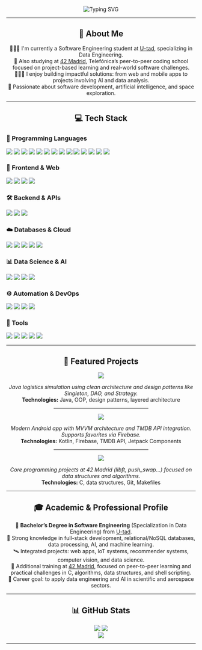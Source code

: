 <p align="center">
<img src="https://readme-typing-svg.herokuapp.com?font=Fira+Code&size=24&pause=1000&center=true&width=435&lines=Hola%2C+soy+Luis!+👋;Ingeniero+de+Software+%F0%9F%A7%91%E2%80%8D%F0%9F%92%BB;Hi%2C+I'm+Luis!+👋;Software+Engineer+%F0%9F%A7%91%E2%80%8D%F0%9F%92%BB" alt="Typing SVG" />
</p>

---

<h2 align="center">💫 About Me</h2>

<p align="center">
👨🏻‍🎓 I'm currently a Software Engineering student at <a href="https://u-tad.com/" target="_blank">U-tad</a>, specializing in Data Engineering. <br>
🏢 Also studying at <a href="https://www.42madrid.com/" target="_blank">42 Madrid</a>, Telefónica’s peer-to-peer coding school focused on project-based learning and real-world software challenges. <br>
👨🏻‍💻 I enjoy building impactful solutions: from web and mobile apps to projects involving AI and data analysis. <br>
🔭 Passionate about software development, artificial intelligence, and space exploration. <br>
</p>

---

<h2 align="center">💻 Tech Stack</h2>

<!-- Programming Languages -->
<h3>🧠 Programming Languages</h3>
<p>
  <img src="https://img.shields.io/badge/C-%2300599C.svg?style=for-the-badge&logo=c&logoColor=white"/>
  <img src="https://img.shields.io/badge/C++-%2300599C.svg?style=for-the-badge&logo=c%2B%2B&logoColor=white"/>
  <img src="https://img.shields.io/badge/Java-%23ED8B00.svg?style=for-the-badge&logo=openjdk&logoColor=white"/>
  <img src="https://img.shields.io/badge/Kotlin-%237F52FF.svg?style=for-the-badge&logo=kotlin&logoColor=white"/>
  <img src="https://img.shields.io/badge/Python-3670A0?style=for-the-badge&logo=python&logoColor=ffdd54"/>
  <img src="https://img.shields.io/badge/R-%23276DC3.svg?style=for-the-badge&logo=r&logoColor=white"/>
  <img src="https://img.shields.io/badge/Bash-%23121011.svg?style=for-the-badge&logo=gnu-bash&logoColor=white"/>
  <img src="https://img.shields.io/badge/PowerShell-%235391FE.svg?style=for-the-badge&logo=powershell&logoColor=white"/>
  <img src="https://img.shields.io/badge/JavaScript-%23323330.svg?style=for-the-badge&logo=javascript&logoColor=%23F7DF1E"/>
  <img src="https://img.shields.io/badge/TypeScript-%23007ACC.svg?style=for-the-badge&logo=typescript&logoColor=white"/>
  <img src="https://img.shields.io/badge/SQL-%2300BFFF.svg?style=for-the-badge&logo=sqlite&logoColor=white"/>
  <img src="https://img.shields.io/badge/XML-%23E34F26.svg?style=for-the-badge&logo=xml&logoColor=white"/>
  <img src="https://img.shields.io/badge/HTML5-%23E34F26.svg?style=for-the-badge&logo=html5&logoColor=white"/>
  <img src="https://img.shields.io/badge/LaTeX-%23008080.svg?style=for-the-badge&logo=latex&logoColor=white"/>
</p>

<!-- Frontend -->
<h3>🧩 Frontend & Web</h3>
<p>
  <img src="https://img.shields.io/badge/React-%2320232a.svg?style=for-the-badge&logo=react&logoColor=%2361DAFB"/>
  <img src="https://img.shields.io/badge/Next.js-black?style=for-the-badge&logo=next.js&logoColor=white"/>
  <img src="https://img.shields.io/badge/TailwindCSS-%2338B2AC.svg?style=for-the-badge&logo=tailwind-css&logoColor=white"/>
  <img src="https://img.shields.io/badge/web3.js-F16822?style=for-the-badge&logo=web3.js&logoColor=white"/>
</p>

<!-- Backend -->
<h3>🛠️ Backend & APIs</h3>
<p>
  <img src="https://img.shields.io/badge/Node.js-6DA55F?style=for-the-badge&logo=node.js&logoColor=white"/>
  <img src="https://img.shields.io/badge/NPM-%23CB3837.svg?style=for-the-badge&logo=npm&logoColor=white"/>
  <img src="https://img.shields.io/badge/REST%20API-%23007ACC.svg?style=for-the-badge&logo=api&logoColor=white"/>
</p>

<!-- Databases & Cloud -->
<h3>☁️ Databases & Cloud</h3>
<p>
  <img src="https://img.shields.io/badge/MongoDB-%234ea94b.svg?style=for-the-badge&logo=mongodb&logoColor=white"/>
  <img src="https://img.shields.io/badge/MariaDB-003545?style=for-the-badge&logo=mariadb&logoColor=white"/>
  <img src="https://img.shields.io/badge/Firebase-%23039BE5.svg?style=for-the-badge&logo=firebase"/>
  <img src="https://img.shields.io/badge/AWS-%23FF9900.svg?style=for-the-badge&logo=amazon-aws&logoColor=white"/>
  <img src="https://img.shields.io/badge/Oracle-F80000?style=for-the-badge&logo=oracle&logoColor=white"/>
</p>

<!-- Data & AI -->
<h3>📊 Data Science & AI</h3>
<p>
  <img src="https://img.shields.io/badge/Pandas-%23150458.svg?style=for-the-badge&logo=pandas&logoColor=white"/>
  <img src="https://img.shields.io/badge/Numpy-%23013243.svg?style=for-the-badge&logo=numpy&logoColor=white"/>
  <img src="https://img.shields.io/badge/TensorFlow-%23FF6F00.svg?style=for-the-badge&logo=TensorFlow&logoColor=white"/>
  <img src="https://img.shields.io/badge/Apache%20Spark-FDEE21?style=for-the-badge&logo=apachespark&logoColor=black"/>
</p>

<!-- Automation -->
<h3>⚙️ Automation & DevOps</h3>
<p>
  <img src="https://img.shields.io/badge/Git-%23F05033.svg?style=for-the-badge&logo=git&logoColor=white"/>
  <img src="https://img.shields.io/badge/GitHub-%23121011.svg?style=for-the-badge&logo=github&logoColor=white"/>
  <img src="https://img.shields.io/badge/Vercel-%23000000.svg?style=for-the-badge&logo=vercel&logoColor=white"/>
  <img src="https://img.shields.io/badge/Crontab-%23000000.svg?style=for-the-badge&logo=linux&logoColor=white"/>
</p>

<!-- Tools -->
<h3>🧰 Tools</h3>
<p>
  <img src="https://img.shields.io/badge/Android%20Studio-3DDC84?style=for-the-badge&logo=android-studio&logoColor=white"/>
  <img src="https://img.shields.io/badge/Visual%20Studio-5C2D91?style=for-the-badge&logo=visual-studio&logoColor=white"/>
  <img src="https://img.shields.io/badge/Notion-%23000000.svg?style=for-the-badge&logo=notion&logoColor=white"/>
  <img src="https://img.shields.io/badge/Figma-%23F24E1E.svg?style=for-the-badge&logo=figma&logoColor=white"/>
  <img src="https://img.shields.io/badge/UML-%23008080.svg?style=for-the-badge&logo=uml&logoColor=white"/>
</p>

---

<h2 align="center">🚀 Featured Projects</h2>

<div align="center">

<a href="https://github.com/Luiiss44/skyline-logistics" target="_blank">
  <img src="https://img.shields.io/badge/Skyline%20Logistics-Java-orange?style=for-the-badge&logo=java&logoColor=white" />
</a>
<p><em>Java logistics simulation using clean architecture and design patterns like Singleton, DAO, and Strategy.</em><br>
<b>Technologies:</b> Java, OOP, design patterns, layered architecture</p>

<hr width="50%">

<a href="https://github.com/Luiiss44/MovieApp" target="_blank">
  <img src="https://img.shields.io/badge/MovieApp%20-Kotlin-blueviolet?style=for-the-badge&logo=android&logoColor=white" />
</a>
<p><em>Modern Android app with MVVM architecture and TMDB API integration. Supports favorites via Firebase.</em><br>
<b>Technologies:</b> Kotlin, Firebase, TMDB API, Jetpack Components</p>

<hr width="50%">

<a href="https://github.com/Luiiss44/Telefonica42" target="_blank">
  <img src="https://img.shields.io/badge/42%20Madrid%20Projects-C-00599C?style=for-the-badge&logo=c&logoColor=white" />
</a>
<p><em>Core programming projects at 42 Madrid (libft, push_swap...) focused on data structures and algorithms.</em><br>
<b>Technologies:</b> C, data structures, Git, Makefiles</p>

</div>

---

<h2 align="center">🎓 Academic & Professional Profile</h2>

<p align="center">
📘 <b>Bachelor’s Degree in Software Engineering</b> (Specialization in Data Engineering) from <a href="https://www.u-tad.com/" target="_blank">U-tad</a>.<br>
🧠 Strong knowledge in full-stack development, relational/NoSQL databases, data processing, AI, and machine learning.<br>
🛰️ Integrated projects: web apps, IoT systems, recommender systems, computer vision, and data science.<br>
💼 Additional training at <a href="https://www.42madrid.com/" target="_blank">42 Madrid</a>, focused on peer-to-peer learning and practical challenges in C, algorithms, data structures, and shell scripting.<br>
🚀 Career goal: to apply data engineering and AI in scientific and aerospace sectors.
</p>

---

<h2 align="center">📊 GitHub Stats</h2>

<p align="center">
  <img src="https://github-readme-stats.vercel.app/api?username=Luiiss44&theme=dark&hide_border=false&include_all_commits=true&count_private=false" />
  <img src="https://nirzak-streak-stats.vercel.app/?user=Luiiss44&theme=dark&hide_border=false"/><br>
  <img src="https://github-readme-stats.vercel.app/api/top-langs/?username=Luiiss44&theme=dark&hide_border=false&include_all_commits=true&count_private=false&layout=compact"/>
</p>

---

<!-- Proudly created with GPRM ( https://gprm.itsvg.in ) -->

